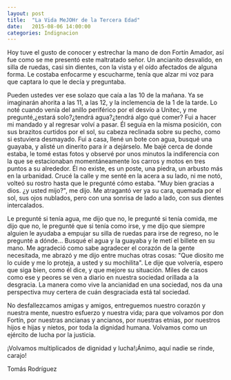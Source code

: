 ```yaml
---
layout: post
title:  "La Vida MeJOHr de la Tercera Edad"
date:   2015-08-06 14:00:00
categories: Indignacion
---
```


Hoy tuve el gusto de conocer y estrechar la mano de don Fortín Amador, así fue como se me presentó este maltratado señor. Un ancianito desvalido, en silla de ruedas, casi sin dientes, con la vista y el oído afectados de alguna forma. Le costaba enfocarme y escucharme, tenía que alzar mi voz para que captara lo que le decía y preguntaba.

Pueden ustedes ver ese solazo que caía a las 10 de la mañana. Ya se imaginarán ahorita a las 11, a las 12, y la inclemencia de la 1 de la tarde.
Lo noté cuando venía del anillo periférico por el desvío a Unitec, y me pregunté,¿estará solo?¿tendrá agua?¿tendrá algo qué comer? Fui a hacer mi mandado y al regresar volví a pasar. Él seguía en la misma posición, con sus brazitos curtidos por el sol, su cabeza reclinada sobre su pecho, como si estuviera desmayado.
Fui a casa, llené un bote con agua, busqué una guayaba, y alisté un dinerito para ír a dejárselo. Me bajé cerca de donde estaba, le tomé estas fotos y observé por unos minutos la indiferencia con la que se estacionaban momentáneamente los carros y motos en tres puntos a su alrededor. Él no existe, es un poste, una piedra, un arbusto más en la urbanidad. Crucé la calle y me senté en la acera a su lado, ni me notó, volteó su rostro hasta que le pregunté cómo estaba. "Muy bien gracias a dios. ¿y usted mijo?", me dijo. Me atragantó ver ya su cara, quemada por el sol, sus ojos nublados, pero con una sonrisa de lado a lado, con sus dientes intercalados.

Le pregunté si tenía agua, me dijo que no, le pregunté si tenía comida, me dijo que no, le pregunté que si tenía como irse, y me dijo que siempre alguien le ayudaba a empujar su silla de ruedas para irse de regreso, no le pregunté a dónde... Busqué el agua y la guayaba y le metí el billete en su mano. Me agradeció como sabe agradecer el corazón de la gente necesitada, me abrazó y me dijo entre muchas otras cosas: "Que diosito me lo cuide y me lo proteja, a usted y su mochilita". Le dije que volvería, espero que siga bien, como él dice, y que mejore su situación.
Miles de casos como ese y peores se ven a diario en nuestra sociedad orillada a la desgracia. La manera como vive la ancianidad en una sociedad, nos da una perspectiva muy certera de cuán desgraciada está tal sociedad.

No desfallezcamos amigas y amigos, entreguemos nuestro corazón y nuestra mente, nuestro esfuerzo y nuestra vida; para que volvamos por don Fortín, por nuestras ancianas y ancianos, por nuestras etnias, por nuestros hijos e hijas y nietos, por toda la dignidad humana. Volvamos como un ejército de lucha por la justicia.

¡Volvamos multiplicados de dignidad y lucha!¡Ánimo, aquí nadie se rinde, carajo!

Tomás Rodríguez
